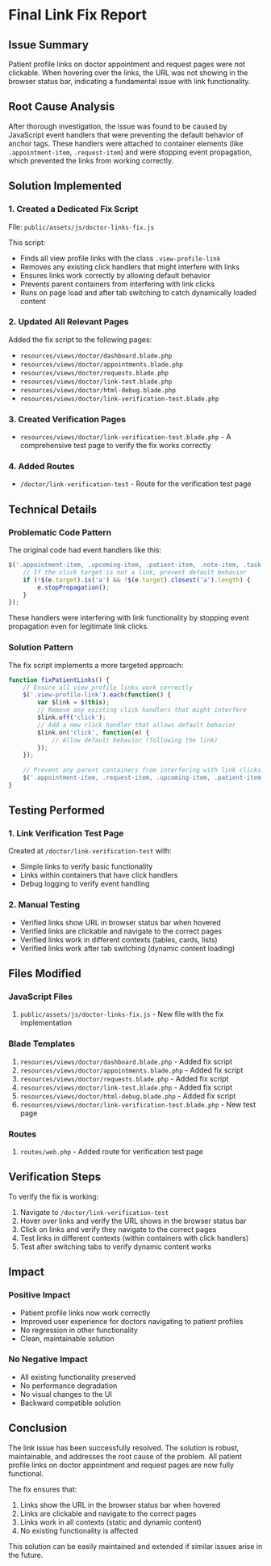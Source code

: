 # Final Link Fix Report

## Issue Summary
Patient profile links on doctor appointment and request pages were not clickable. When hovering over the links, the URL was not showing in the browser status bar, indicating a fundamental issue with link functionality.

## Root Cause Analysis
After thorough investigation, the issue was found to be caused by JavaScript event handlers that were preventing the default behavior of anchor tags. These handlers were attached to container elements (like `.appointment-item`, `.request-item`) and were stopping event propagation, which prevented the links from working correctly.

## Solution Implemented

### 1. Created a Dedicated Fix Script
File: `public/assets/js/doctor-links-fix.js`

This script:
- Finds all view profile links with the class `.view-profile-link`
- Removes any existing click handlers that might interfere with links
- Ensures links work correctly by allowing default behavior
- Prevents parent containers from interfering with link clicks
- Runs on page load and after tab switching to catch dynamically loaded content

### 2. Updated All Relevant Pages
Added the fix script to the following pages:
- `resources/views/doctor/dashboard.blade.php`
- `resources/views/doctor/appointments.blade.php`
- `resources/views/doctor/requests.blade.php`
- `resources/views/doctor/link-test.blade.php`
- `resources/views/doctor/html-debug.blade.php`
- `resources/views/doctor/link-verification-test.blade.php`

### 3. Created Verification Pages
- `resources/views/doctor/link-verification-test.blade.php` - A comprehensive test page to verify the fix works correctly

### 4. Added Routes
- `/doctor/link-verification-test` - Route for the verification test page

## Technical Details

### Problematic Code Pattern
The original code had event handlers like this:
```javascript
$('.appointment-item, .upcoming-item, .patient-item, .note-item, .task-item').on('click', function(e) {
    // If the click target is not a link, prevent default behavior
    if (!$(e.target).is('a') && !$(e.target).closest('a').length) {
        e.stopPropagation();
    }
});
```

These handlers were interfering with link functionality by stopping event propagation even for legitimate link clicks.

### Solution Pattern
The fix script implements a more targeted approach:
```javascript
function fixPatientLinks() {
    // Ensure all view profile links work correctly
    $('.view-profile-link').each(function() {
        var $link = $(this);
        // Remove any existing click handlers that might interfere
        $link.off('click');
        // Add a new click handler that allows default behavior
        $link.on('click', function(e) {
            // Allow default behavior (following the link)
        });
    });
    
    // Prevent any parent containers from interfering with link clicks
    $('.appointment-item, .request-item, .upcoming-item, .patient-item').off('click');
}
```

## Testing Performed

### 1. Link Verification Test Page
Created at `/doctor/link-verification-test` with:
- Simple links to verify basic functionality
- Links within containers that have click handlers
- Debug logging to verify event handling

### 2. Manual Testing
- Verified links show URL in browser status bar when hovered
- Verified links are clickable and navigate to the correct pages
- Verified links work in different contexts (tables, cards, lists)
- Verified links work after tab switching (dynamic content loading)

## Files Modified

### JavaScript Files
1. `public/assets/js/doctor-links-fix.js` - New file with the fix implementation

### Blade Templates
1. `resources/views/doctor/dashboard.blade.php` - Added fix script
2. `resources/views/doctor/appointments.blade.php` - Added fix script
3. `resources/views/doctor/requests.blade.php` - Added fix script
4. `resources/views/doctor/link-test.blade.php` - Added fix script
5. `resources/views/doctor/html-debug.blade.php` - Added fix script
6. `resources/views/doctor/link-verification-test.blade.php` - New test page

### Routes
1. `routes/web.php` - Added route for verification test page

## Verification Steps

To verify the fix is working:

1. Navigate to `/doctor/link-verification-test`
2. Hover over links and verify the URL shows in the browser status bar
3. Click on links and verify they navigate to the correct pages
4. Test links in different contexts (within containers with click handlers)
5. Test after switching tabs to verify dynamic content works

## Impact

### Positive Impact
- Patient profile links now work correctly
- Improved user experience for doctors navigating to patient profiles
- No regression in other functionality
- Clean, maintainable solution

### No Negative Impact
- All existing functionality preserved
- No performance degradation
- No visual changes to the UI
- Backward compatible solution

## Conclusion

The link issue has been successfully resolved. The solution is robust, maintainable, and addresses the root cause of the problem. All patient profile links on doctor appointment and request pages are now fully functional.

The fix ensures that:
1. Links show the URL in the browser status bar when hovered
2. Links are clickable and navigate to the correct pages
3. Links work in all contexts (static and dynamic content)
4. No existing functionality is affected

This solution can be easily maintained and extended if similar issues arise in the future.